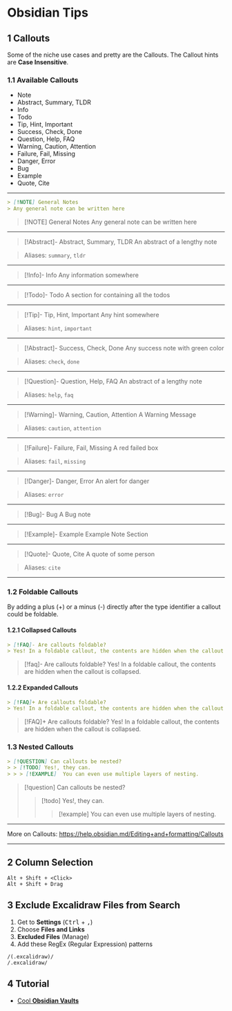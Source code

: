 # Obsidian Tips
## 1 Callouts
Some of the niche use cases and pretty are the Callouts. The Callout hints are **Case Insensitive**.

### 1.1 Available Callouts
- Note
- Abstract, Summary, TLDR
- Info
- Todo
- Tip, Hint, Important
- Success, Check, Done
- Question, Help, FAQ
- Warning, Caution, Attention
- Failure, Fail, Missing
- Danger, Error
- Bug
- Example
- Quote, Cite

***

```markdown
> [!NOTE] General Notes
> Any general note can be written here
```

> [!NOTE] General Notes
> Any general note can be written here

***

> [!Abstract]- Abstract, Summary, TLDR
> An abstract of a lengthy note

> Aliases: `summary`, `tldr`

***

> [!Info]- Info
> Any information somewhere

***

> [!Todo]- Todo
> A section for containing all the todos

***

> [!Tip]- Tip, Hint, Important
> Any hint somewhere

> Aliases: `hint`, `important`

***

> [!Abstract]- Success, Check, Done
> Any success note with green color

> Aliases: `check`, `done`

***

> [!Question]- Question, Help, FAQ
> An abstract of a lengthy note

> Aliases: `help`, `faq`

***

> [!Warning]- Warning, Caution, Attention
> A Warning Message

> Aliases: `caution`, `attention`


***

> [!Failure]- Failure, Fail, Missing
> A red failed box

> Aliases: `fail`, `missing`

***

> [!Danger]- Danger, Error
> An alert for danger

> Aliases: `error`

---

> [!Bug]- Bug
> A Bug note

***

> [!Example]- Example
> Example Note Section

***

> [!Quote]- Quote, Cite
> A quote of some person

> Aliases: `cite`

***

### 1.2 Foldable Callouts
By adding a plus (+) or a minus (-) directly after the type identifier a callout could be foldable.

#### 1.2.1 Collapsed Callouts
```markdown
> [!FAQ]- Are callouts foldable?
> Yes! In a foldable callout, the contents are hidden when the callout is collapsed.
```

> [!faq]- Are callouts foldable?
> Yes! In a foldable callout, the contents are hidden when the callout is collapsed.

#### 1.2.2 Expanded Callouts
```markdown
> [!FAQ]+ Are callouts foldable?
> Yes! In a foldable callout, the contents are hidden when the callout is collapsed.
```

> [!FAQ]+ Are callouts foldable?
> Yes! In a foldable callout, the contents are hidden when the callout is collapsed.

### 1.3 Nested Callouts
```markdown
> [!QUESTION] Can callouts be nested?
> > [!TODO] Yes!, they can.
> > > [!EXAMPLE]  You can even use multiple layers of nesting.
```

> [!question] Can callouts be nested?
> > [!todo] Yes!, they can.
> > > [!example]  You can even use multiple layers of nesting.

***
More on Callouts: https://help.obsidian.md/Editing+and+formatting/Callouts
***
## 2 Column Selection
```
Alt + Shift + <Click>
Alt + Shift + Drag
```

## 3 Exclude Excalidraw Files from Search
1. Get to **Settings** (<kbd>Ctrl</kbd> + <kbd>,</kbd>)
2. Choose **Files and Links**
3. **Excluded Files** (Manage)
4. Add these RegEx (Regular Expression) patterns
```regex
/(.excalidraw)/
/.excalidraw/
```
## 4 Tutorial
- [Cool **Obsidian Vaults**](https://www.reddit.com/r/ObsidianMD/comments/wxrtup/how_can_i_check_out_some_really_cool_obsidian/)
